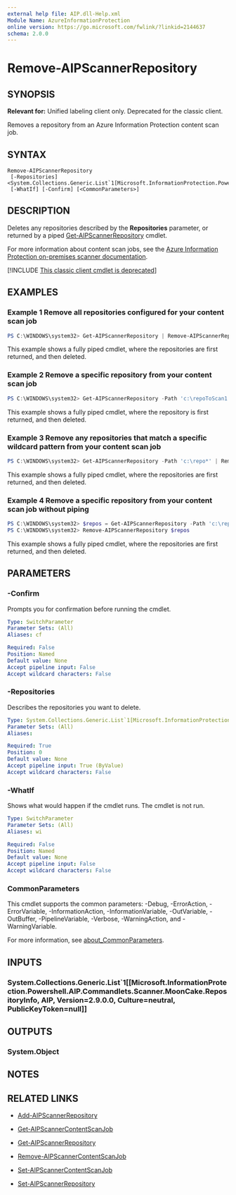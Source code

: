 ```yaml
---
external help file: AIP.dll-Help.xml
Module Name: AzureInformationProtection
online version: https://go.microsoft.com/fwlink/?linkid=2144637
schema: 2.0.0
---
```


# Remove-AIPScannerRepository

## SYNOPSIS
**Relevant for:** Unified labeling client only. Deprecated for the classic client.

Removes a repository from an Azure Information Protection content scan job.

## SYNTAX

```
Remove-AIPScannerRepository
 [-Repositories] <System.Collections.Generic.List`1[Microsoft.InformationProtection.Powershell.AIP.Commandlets.Scanner.MoonCake.RepositoryInfo]>
 [-WhatIf] [-Confirm] [<CommonParameters>]
```

## DESCRIPTION
Deletes any repositories described by the **Repositories** parameter, or returned by a piped [Get-AIPScannerRepository](Get-AIPScannerRepository.md) cmdlet.

For more information about content scan jobs, see the [Azure Information Protection on-premises scanner documentation](/information-protection/deploy-aip-scanner-configure-install#create-a-content-scan-job).

[!INCLUDE [This classic client cmdlet is deprecated](../includes/classic-client-deprecated-cmdlet.md)]

## EXAMPLES

### Example 1 Remove all repositories configured for your content scan job
```powershell
PS C:\WINDOWS\system32> Get-AIPScannerRepository | Remove-AIPScannerRepository
```

This example shows a fully piped cmdlet, where the repositories are first returned, and then deleted.

### Example 2 Remove a specific repository from your content scan job
```powershell
PS C:\WINDOWS\system32> Get-AIPScannerRepository -Path 'c:\repoToScan1' | Remove-AIPScannerRepository
```

This example shows a fully piped cmdlet, where the repository is first returned, and then deleted.

### Example 3 Remove any repositories that match a specific wildcard pattern from your content scan job
```powershell
PS C:\WINDOWS\system32> Get-AIPScannerRepository -Path 'c:\repo*' | Remove-AIPScannerRepository
```

This example shows a fully piped cmdlet, where the repositories are first returned, and then deleted.

### Example 4 Remove a specific repository from your content scan job without piping
```powershell
PS C:\WINDOWS\system32> $repos = Get-AIPScannerRepository -Path 'c:\repoToScan1'
PS C:\WINDOWS\system32> Remove-AIPScannerRepository $repos
```

This example shows a fully piped cmdlet, where the repositories are first returned, and then deleted.

## PARAMETERS

### -Confirm
Prompts you for confirmation before running the cmdlet.

```yaml
Type: SwitchParameter
Parameter Sets: (All)
Aliases: cf

Required: False
Position: Named
Default value: None
Accept pipeline input: False
Accept wildcard characters: False
```

### -Repositories
Describes the repositories you want to delete.

```yaml
Type: System.Collections.Generic.List`1[Microsoft.InformationProtection.Powershell.AIP.Commandlets.Scanner.MoonCake.RepositoryInfo]
Parameter Sets: (All)
Aliases:

Required: True
Position: 0
Default value: None
Accept pipeline input: True (ByValue)
Accept wildcard characters: False
```

### -WhatIf
Shows what would happen if the cmdlet runs.
The cmdlet is not run.

```yaml
Type: SwitchParameter
Parameter Sets: (All)
Aliases: wi

Required: False
Position: Named
Default value: None
Accept pipeline input: False
Accept wildcard characters: False
```

### CommonParameters
This cmdlet supports the common parameters: -Debug, -ErrorAction, -ErrorVariable, -InformationAction, -InformationVariable, -OutVariable, -OutBuffer, -PipelineVariable, -Verbose, -WarningAction, and -WarningVariable. 

For more information, see [about_CommonParameters](/powershell/module/microsoft.powershell.core/about/about_commonparameters).

## INPUTS

### System.Collections.Generic.List`1[[Microsoft.InformationProtection.Powershell.AIP.Commandlets.Scanner.MoonCake.RepositoryInfo, AIP, Version=2.9.0.0, Culture=neutral, PublicKeyToken=null]]

## OUTPUTS

### System.Object
## NOTES

## RELATED LINKS

- [Add-AIPScannerRepository](Add-AIPScannerRepository.md)

- [Get-AIPScannerContentScanJob](Get-AIPScannerContentScanJob.md)

- [Get-AIPScannerRepository](Get-AIPScannerRepository.md)

- [Remove-AIPScannerContentScanJob](Remove-AIPScannerContentScanJob.md)

- [Set-AIPScannerContentScanJob](Set-AIPScannerContentScanJob.md)

- [Set-AIPScannerRepository](Set-AIPScannerRepository.md)